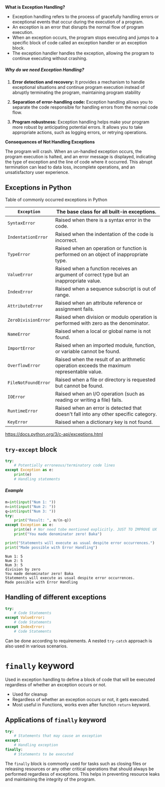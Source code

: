 **What is Exception Handling?**

- Exception handling refers to the process of gracefully handling errors or exceptional events that occur during the
  execution of a program.
- An exception is an error that disrupts the normal flow of program execution.
- When an exception occurs, the program stops executing and jumps to a specific block of code called an exception
  handler or an exception block.
- The exception handler handles the exception, allowing the program to continue executing without crashing.

##### Why do we need Exception Handling?

1. **Error detection and recovery:** It provides a mechanism to handle exceptional situations and continue program
   execution instead of abruptly terminating the program, maintaining program stability

2. **Separation of error-handling code:** Exception handling allows you to separate the code responsible for handling
   errors from the normal code flow.

3. **Program robustness:** Exception handling helps make your program more robust by anticipating potential errors. It
   allows you to take appropriate actions, such as logging errors, or retrying operations.

**Consequences of Not Handling Exceptions**

The program will crash. When an un-handled exception occurs, the program execution is halted, and an error message is
displayed, indicating the type of exception and the line of code where it occurred. This abrupt termination can lead to
data loss, incomplete operations, and an unsatisfactory user experience.

## Exceptions in Python

Table of commonly occurred exceptions in Python

 `Exception`         | The base class for all built-in exceptions.                                                
---------------------|--------------------------------------------------------------------------------------------
 `SyntaxError`       | Raised when there is a syntax error in the code.                                           
 `IndentationError`  | Raised when the indentation of the code is incorrect.                                      
 `TypeError`         | Raised when an operation or function is performed on an object of inappropriate type.      
 `ValueError`        | Raised when a function receives an argument of correct type but an inappropriate value.    
 `IndexError`        | Raised when a sequence subscript is out of range.                                          
 `AttributeError`    | Raised when an attribute reference or assignment fails.                                    
 `ZeroDivisionError` | Raised when division or modulo operation is performed with zero as the denominator.        
 `NameError`         | Raised when a local or global name is not found.                                           
 `ImportError`       | Raised when an imported module, function, or variable cannot be found.                     
 `OverflowError`     | Raised when the result of an arithmetic operation exceeds the maximum representable value. 
 `FileNotFoundError` | Raised when a file or directory is requested but cannot be found.                          
 `IOError`           | Raised when an I/O operation (such as reading or writing a file) fails.                    
 `RuntimeError`      | Raised when an error is detected that doesn't fall into any other specific category.       
 `KeyError`          | Raised when a dictionary key is not found.                                                 

https://docs.python.org/3/c-api/exceptions.html

## `try-except` block

```python
try:  
	# Potentially erroneous/terminatory code lines
except Exception as e:  
	print(e)
	# Handling statements
```

##### Example

```python
m=int(input("Num 1: "))  
n=int(input("Num 2: "))  
q=int(input("Num 3: "))  
try:  
	print("Result: ", m/(n-q))  
except Exception as e:  
	print(e) # Nor need tobe mentioned explicitly. JUST TO IMPROVE UX  
	print("You made denominator zero! Baka")  

print("Statements will execute as usual despite error occurrences.")  
print("Made possible with Error Handling")
```

```Output
Num 1: 5
Num 2: 5
Num 3: 5
division by zero
You made denominator zero! Baka
Statements will execute as usual despite error occurrences.
Made possible with Error Handling
```

## Handling of different exceptions

```python
try:  
	# Code Statements  
except ValueError:  
	# Code Statements  
except IndexError:  
	# Code Statements
```

Can be done according to requirements. A nested `try-catch` approach is also used in various scenarios.

# `finally` keyword

Used in exception handling to define a block of code that will be executed regardless of whether an exception occurs or
not.

- Used for cleanup
- Regardless of whether an exception occurs or not, it gets executed.
- Most useful in Functions, works even after function `return` keyword.

## Applications of `finally` keyword

```python
try:
    # Statements that may cause an exception
except:
    # Handling exception
finally:
    # Statements to be executed
```

The `finally` block is commonly used for tasks such as closing files or releasing resources or any other critical
operations that should always be performed regardless of exceptions. This helps in preventing resource leaks and
maintaining the integrity of the program.





